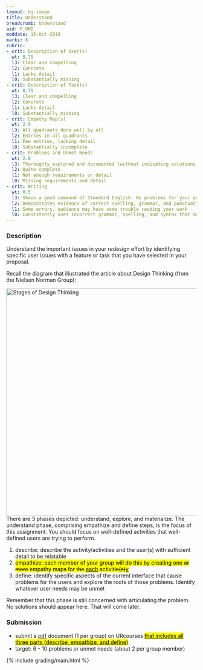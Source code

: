 ```yaml
---
layout: bg-image
title: Understand
breadcrumb: Understand
aid: P_UND
moddate: 15-Oct-2019
marks: 6
rubric:
- crit: Description of User(s)
  wt: 0.75
  l3: Clear and compelling
  l2: Concrete
  l1: Lacks detail
  l0: Substantially missing
- crit: Description of Task(s)
  wt: 0.75
  l3: Clear and compelling
  l2: Concrete
  l1: Lacks detail
  l0: Substantially missing
- crit: Empathy Map(s)
  wt: 2.0
  l3: All quadrants done well by all
  l2: Entries in all quadrants
  l1: Few entries, lacking detail
  l0: Substantially incomplete
- crit: Problems and Unmet Needs
  wt: 2.0
  l3: Thoroughly explored and documented (without indicating solutions)
  l2: Quite complete
  l1: Not enough requirements or detail
  l0: Missing requirements and detail
- crit: Writing
  wt: 0.5
  l3: Shows a good command of Standard English. No problems for your audience
  l2: Demonstrates evidence of correct spelling, grammar, and punctuation. Audience will have little trouble reading your work
  l1: Some errors, audience may have some trouble reading your work
  l0: Consistently uses incorrect grammar, spelling, and syntax that makes it difficult for others to follow
---
```

### Description

Understand the important issues in your redesign effort by identifying specific user issues with a feature or task that you have selected in your proposal.

Recall the diagram that illustrated the article about Design Thinking (from the Nielsen Norman Group):

<img src="https://media.nngroup.com/media/editor/2016/07/29/designthinking_illustration_final-01-01.png" class="img-fluid" alt="Stages of Design Thinking" width="600" /> <br />
There are 3 phases depicted: understand, explore, and materialize. The understand phase,
comprising empathize and define steps, is the focus of this assignment. You should focus on
well-defined activities that well-defined users are trying to perform.

1. describe: describe the activity/activities and the user(s) with sufficient detail to be relatable
1. <mark>empathize: each member of your group will do this by creating one <del>or more</del> empathy map<del>s</del> for <del>the</del> <ins>each</ins> activit<del>ie(s)</del><ins>y</ins></mark>
1. define: identify specific aspects of the current interface that cause problems for the users and explore the roots of those problems. Identify whatever user needs may be unmet

Remember that this phase is still concerned with articulating the problem.
No solutions should appear here. That will come later.

### Submission

* submit a [pdf](https://en.wikipedia.org/wiki/PDF) document (1 per group) on URcourses <mark><ins>that includes all three parts (describe, empathize, and define)</ins></mark>
* target: 6 - 10 problems or unmet needs (about 2 per group member)

{% include grading/main.html %}
